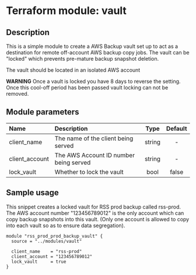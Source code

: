 # Terraform module: vault

## Description

This is a simple module to create a AWS Backup vault set up to act as a destination for
remote off-account AWS backup copy jobs. The vault can be "locked" which prevents
pre-mature backup snapshot deletion.

The vault should be located in an isolated AWS account

**WARNING** Once a vault is locked you have 8 days to reverse the setting. Once this
cool-off period has been passed vault locking can not be removed.

## Module parameters

| Name           | Description                            | Type   | Default|
|:---------------|:---------------------------------------|:------:|:------:|
| client_name    | The name of the client being served    | string | -      |
| client_account | The AWS Account ID number being served | string | -      |
| lock_vault     | Whether to lock the vault              | bool   | false  |

## Sample usage

This snippet creates a locked vault for RSS prod backup called rss-prod. The AWS account
number "123456789012" is the only account which can copy backup snapshots into this
vault. (Only one account is allowed to copy into each vault so as to ensure data
segregation).

```
module "rss_prod_prod_backup_vault" {
  source = "../modules/vault"

  client_name    = "rss-prod"
  client_account = "123456789012"
  lock_vault     = true
}
```
